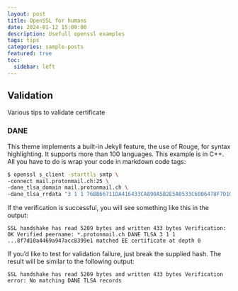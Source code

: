 ```yaml
---
layout: post
title: OpenSSL for humans
date: 2024-01-12 15:09:00
description: Usefull openssl examples
tags: tips
categories: sample-posts
featured: true
toc:
  sidebar: left
---
```


## Validation

Various tips to validate certificate

### DANE

This theme implements a built-in Jekyll feature, the use of Rouge, for syntax highlighting.
It supports more than 100 languages.
This example is in C++.
All you have to do is wrap your code in markdown code tags:

```bash
$ openssl s_client -starttls smtp \
-connect mail.protonmail.ch:25 \
-dane_tlsa_domain mail.protonmail.ch \
-dane_tlsa_rrdata "3 1 1 76BB66711DA416433CA890A5B2E5A0533C6006478F7D10A4469A947ACC8399E1"
```

If the verification is successful, you will see something like this in the output:

```
SSL handshake has read 5209 bytes and written 433 bytes Verification: OK Verified peername: *.protonmail.ch DANE TLSA 3 1 1 ...8f7d10a4469a947acc8399e1 matched EE certificate at depth 0
```

If you’d like to test for validation failure, just break the supplied hash. The result will be similar to the following output:

```
SSL handshake has read 5209 bytes and written 433 bytes Verification error: No matching DANE TLSA records
```
